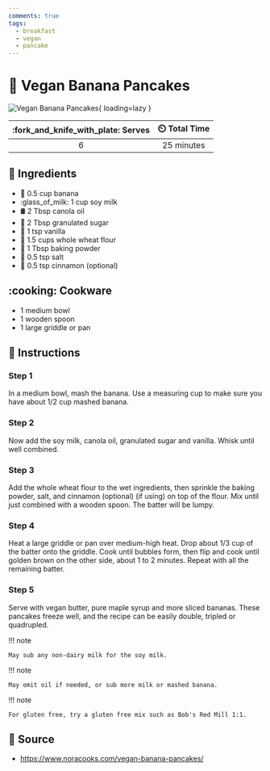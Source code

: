 ```yaml
---
comments: true
tags:
  - breakfast
  - vegan
  - pancake
---
```

# :pancakes: Vegan Banana Pancakes

![Vegan Banana Pancakes](../assets/images/vegan-banana-pancakes.jpg){ loading=lazy }

| :fork_and_knife_with_plate: Serves | :timer_clock: Total Time |
|:----------------------------------:|:-----------------------: |
| 6 | 25 minutes |

## :salt: Ingredients

- :banana: 0.5 cup banana
- :glass_of_milk: 1 cup soy milk
- :oil_drum: 2 Tbsp canola oil
- :candy: 2 Tbsp granulated sugar
- :icecream: 1 tsp vanilla
- :ear_of_rice: 1.5 cups whole wheat flour
- :dash: 1 Tbsp baking powder
- :salt: 0.5 tsp salt
- :custard: 0.5 tsp cinnamon (optional)

## :cooking: Cookware

- 1 medium bowl
- 1 wooden spoon
- 1 large griddle or pan

## :pencil: Instructions

### Step 1

In a medium bowl, mash the banana. Use a measuring cup to make sure you have about 1/2 cup mashed banana.

### Step 2

Now add the soy milk, canola oil, granulated sugar and vanilla. Whisk until well combined.

### Step 3

Add the whole wheat flour to the wet ingredients, then sprinkle the baking powder, salt, and cinnamon (optional) (if
using) on top of the flour. Mix until just combined with a wooden spoon. The batter will be lumpy.

### Step 4

Heat a large griddle or pan over medium-high heat. Drop about 1/3 cup of the batter onto the griddle. Cook until bubbles
form, then flip and cook until golden brown on the other side, about 1 to 2 minutes. Repeat with all the remaining
batter.

### Step 5

Serve with vegan butter, pure maple syrup and more sliced bananas. These pancakes freeze well, and the recipe can be
easily double, tripled or quadrupled.

!!! note

    May sub any non-dairy milk for the soy milk.

!!! note

    May omit oil if needed, or sub more milk or mashed banana.

!!! note

    For gluten free, try a gluten free mix such as Bob's Red Mill 1:1.

## :link: Source

- <https://www.noracooks.com/vegan-banana-pancakes/>
